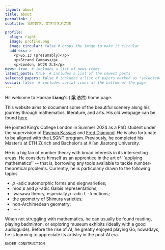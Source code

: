 ```yaml
---
layout: about
title: about
permalink: /
subtitle: 我的数学、文学与艺术之旅

profile:
  align: right
  image: profile.png
  image_circular: false # crops the image to make it circular
  address: >
    <p>S5.13 (presumably)</p>
    <p>Strand Campus</p>
    <p>London, WC2R 2LS</p>
news: true  # includes a list of news items
latest_posts: true  # includes a list of the newest posts
selected_papers: false # includes a list of papers marked as "selected={true}"
social: false  # includes social icons at the bottom of the page
---
```


Hi! welcome to Haoran <b> Liang</b>'s (<b> 梁 </b> 浩然) home page. 

This website aims to document some of the beautiful scenery along his journey through mathematics, literature, and arts. His old webpage can be found [here](https://hrliangmath.wordpress.com).

He jointed King’s College London in Summer 2024 as a PhD student under the supervision of [Payman Kassaei](https://www.mathgenealogy.org/id.php?id=37022) and [Fred Diamond](https://www.genealogy.math.ndsu.nodak.edu/id.php?id=49401). He is also fortunate to be aligned with the LSGNT program. Previously, he completed his Master’s at ETH Zürich and Bachelor‘s at Xi’an Jiaotong University. 

He is a big fan of number theory with broad interests in its intersecting areas. He considers himself as an apprentice in the art of ``applying mathematics'' -- that is, borrowing any tools available to tackle number-theoretical problems. Currently, he is particularly drawn to the following topics

<ul>
    <li> <i> p </i> -adic automorphic forms and eiegnvarieties;</li>
    <li>mod <i> p </i> and <i> p </i> -adic Galois representations;</li>
    <li>Iwasawa theory, especially <i> p </i> -adic <i> L </i> -functions;</li>
    <li>the geometry of Shimura varieties;</li>
    <li>non-Archimedean geometry;</li>
    <li>······</li>
</ul>

When not struggling with mathematics, he can usually be found reading, playing badminton, or exploring museum exhibits (ideally with a good audioguide). Before the rise of AI, he greatly enjoyed playing Go; nowadays, he is learning to appreciate its artistry in the post-AI era.


`UNDER CONSTRUCTION`

<form method="post" action="https://forms.un-static.com/forms/90aa8fa89b2329b6d6676144e37688c2ef689cf1">